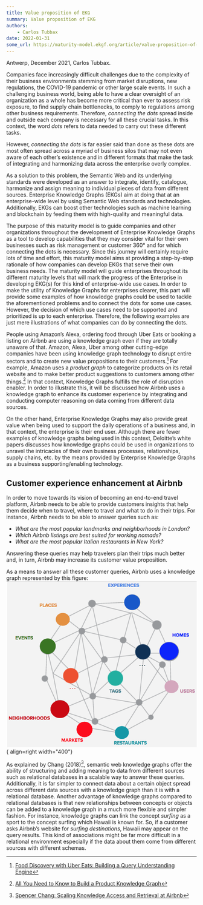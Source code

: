```yaml
---
title: Value proposition of EKG
summary: Value proposition of EKG
authors:
    - Carlos Tubbax
date: 2022-01-31
some_url: https://maturity-model.ekgf.org/article/value-proposition-of-ekg/
---
```


Antwerp, December 2021, Carlos Tubbax.

Companies face increasingly difficult challenges due to the complexity of their
business environments stemming from market disruptions, new regulations, 
the COVID-19 pandemic or other large scale events. 
In such a challenging business world, being able to have a clear oversight 
of an organization as a whole has become more critical than ever to 
assess risk exposure, to find supply chain bottlenecks, 
to comply to regulations among other business requirements. 
Therefore, *connecting the dots* spread inside and outside each company 
is necessary for all these crucial tasks. 
In this context, the word *dots* refers to data needed to carry out these 
different tasks.

However, _connecting the dots_ is far easier said than done as these dots 
are most often spread across a myriad of business silos that may not even 
aware of each other’s existence and in different formats that make the 
task of integrating and harmonizing data across the enterprise overly complex.

As a solution to this problem, the Semantic Web and its underlying standards
were developed as an answer to integrate, identify, catalogue, harmonize 
and assign meaning to individual pieces of data from different sources. 
Enterprise Knowledge Graphs (EKGs) aim at doing that at an enterprise-wide 
level by using Semantic Web standards and technologies. 
Additionally, EKGs can boost other technologies such as machine learning 
and blockchain by feeding them with high-quality and meaningful data.

The purpose of this maturity model is to guide companies and other 
organizations throughout the development of Enterprise Knowledge Graphs 
as a tool to develop capabilities that they may consider vital for their 
own businesses such as risk management or customer 360° and for 
which connecting the dots is necessary. 
Since this journey will certainly require lots of time and effort, 
this maturity model aims at providing a step-by-step rationale of 
how companies can develop EKGs that serve their own business needs. 
The maturity model will guide enterprises throughout its different
maturity levels that will mark the progress of the Enterprise in
developing EKG(s) for this kind of enterprise-wide use cases.
In order to make the utility of Knowledge Graphs for enterprises
clearer, this part will provide some examples of how knowledge graphs 
could be used to tackle the aforementioned problems and to 
connect the dots for some use cases. 
However, the decision of which use cases need to be supported and 
prioritized is up to each enterprise. 
Therefore, the following examples are just mere illustrations of 
what companies can do by connecting the dots.

People using Amazon’s Alexa, ordering food through Uber Eats or 
booking a listing on Airbnb are using a knowledge graph even if 
they are totally unaware of that. 
Amazon, Alexa, Uber among other cutting-edge companies have been 
using knowledge graph technology to disrupt entire sectors and 
to create new value propositions to their customers.[^1]
For example, Amazon uses a _product graph_ to categorize products
on its retail website and to make better product suggestions to 
customers among other things.[^2]
In that context, Knowledge Graphs fulfills the role of 
disruption enabler. 
In order to illustrate this, it will be discussed how Airbnb uses 
a knowledge graph to enhance its customer experience by integrating
and conducting computer reasoning on data coming from
different data sources.  

[^1]: [Food Discovery with Uber Eats: Building a Query Understanding Engine](https://eng.uber.com/uber-eats-query-understanding/)
[^2]: [All You Need to Know to Build a Product Knowledge Graph](https://naixlee.github.io/Product_Knowledge_Graph_Tutorial_KDD2021/)

On the other hand, Enterprise Knowledge Graphs may also provide
great value when being used to support the daily operations of 
a business and, in that context, the enterprise is their end user. 
Although there are fewer examples of knowledge graphs being used 
in this context, Deloitte’s white papers discusses how 
knowledge graphs could be used in organizations to unravel 
the intricacies of their own business processes, relationships,
supply chains, etc. by the means provided by Enterprise Knowledge Graphs
as a business supporting/enabling technology.
      
## Customer experience enhancement at Airbnb

In order to move towards its vision of becoming an end-to-end 
travel platform, Airbnb needs to be able to provide customers 
insights that help them decide when to travel, where to travel 
and what to do in their trips. For instance, Airbnb needs to 
be able to answer queries such as:

- *What are the most popular landmarks and neighborhoods in London?*
- *Which Airbnb listings are best suited for working nomads?*
- *What are the most popular Italian restaurants in New York?*

Answering these queries may help travelers plan their trips
much better and, in turn, Airbnb may increase its 
customer value proposition. 

As a means to answer all these customer queries, 
Airbnb uses a knowledge graph represented by this figure:
![Airbnb](image/places-experiences-events-homes-etc.png){ align=right width="400"}

As explained by Chang (2018)[^3], semantic web knowledge graphs 
offer the ability of structuring and adding meaning to data 
from different sources such as relational databases in a scalable 
way to answer these queries. 
Additionally, it is far simpler to connect data about a 
certain object spread across different data sources with a 
knowledge graph than it is with a relational database. 
Another advantage of knowledge graphs compared to 
relational databases is that new relationships between concepts 
or objects can be added to a knowledge graph in a much more 
flexible and simpler fashion. 
For instance, knowledge graphs can link the concept _surfing_ as 
a sport to the concept surfing which Hawaii is known for. 
So, if a customer asks Airbnb’s website for _surfing destinations_, 
Hawaii may appear on the query results. 
This kind of associations might be far more difficult in a 
relational environment especially if the data about them 
come from different sources with different schemas.

[^3]: [Spencer Chang: Scaling Knowledge Access and Retrieval at Airbnb](https://medium.com/airbnb-engineering/scaling-knowledge-access-and-retrieval-at-airbnb-665b6ba21e95)

